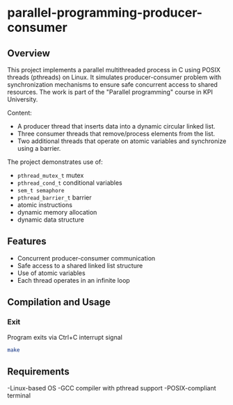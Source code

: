 # parallel-programming-producer-consumer

## Overview

This project implements a parallel multithreaded process in C using POSIX threads
(pthreads) on Linux. It simulates producer-consumer problem with 
synchronization mechanisms to ensure safe concurrent access to shared resources.
The work is part of the "Parallel programming" course in KPI University.

Content:
- A producer thread that inserts data into a dynamic circular linked list.
- Three consumer threads that remove/process elements from the list.
- Two additional threads that operate on atomic variables and synchronize using a barrier.

The project demonstrates use of:
- `pthread_mutex_t` mutex 
- `pthread_cond_t` conditional variables 
- `sem_t semaphore` 
- `pthread_barrier_t` barrier 
- atomic instructions 
- dynamic memory allocation
- dynamic data structure


## Features

- Concurrent producer-consumer communication
- Safe access to a shared linked list structure
- Use of atomic variables
- Each thread operates in an infinite loop 


## Compilation and Usage

### Exit

Program exits via Ctrl+C interrupt signal

```bash
make
```

## Requirements

-Linux-based OS
-GCC compiler with pthread support
-POSIX-compliant terminal


